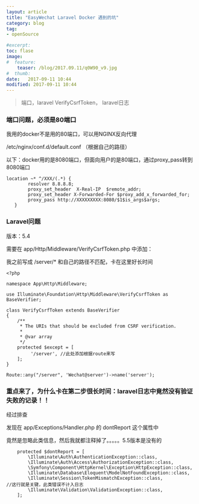 ```yaml
---
layout: article
title: "EasyWechat Laravel Docker 遇到的坑"
category: blog
tag:
- openSource

#excerpt:
toc: flase
image:
#  feature:
    teaser: /blog/2017.09.11/q0W90_v9.jpg
#  thumb:
date:   2017-09-11 10:44
modified: 2017-09-11 10:44
---
```


> 端口，laravel VerifyCsrfToken， laravel日志


### 端口问题，必须是80端口

我用的docker不是用的80端口，可以用NGINX反向代理

/etc/nginx/conf.d/default.conf （根据自己的路径）

以下：docker用的是8080端口，但面向用户的是80端口，通过proxy_pass转到8080端口

```
location ~* ^/XXX/(.*) {
		resolver 8.8.8.8;
        proxy_set_header  X-Real-IP  $remote_addr;
        proxy_set_header X-Forwarded-For $proxy_add_x_forwarded_for;
        proxy_pass http://XXXXXXXXX:8080/$1$is_args$args;
   }
```



### Laravel问题

版本：5.4

需要在 app/Http/Middleware/VerifyCsrfToken.php 中添加：

我之前写成 /server/* 和自己的路径不匹配，卡在这里好长时间

```
<?php

namespace App\Http\Middleware;

use Illuminate\Foundation\Http\Middleware\VerifyCsrfToken as BaseVerifier;

class VerifyCsrfToken extends BaseVerifier
{
    /**
     * The URIs that should be excluded from CSRF verification.
     *
     * @var array
     */
    protected $except = [	
         '/server', //此处添加根据route来写
    ];
}
```

```
Route::any("/server", 'Wechat@server')->name('server');
```



### 重点来了，为什么卡在第二步很长时间：laravel日志中竟然没有验证失败的记录！！

经过排查

发现在 app/Exceptions/Handler.php 的 dontReport 这个属性中

竟然是忽略此类信息，然后我就都注释掉了。。。。。5.5版本是没有的

```
    protected $dontReport = [
        \Illuminate\Auth\AuthenticationException::class,
        \Illuminate\Auth\Access\AuthorizationException::class,
        \Symfony\Component\HttpKernel\Exception\HttpException::class,
        \Illuminate\Database\Eloquent\ModelNotFoundException::class,
        \Illuminate\Session\TokenMismatchException::class,             //这行就是关键，此类错误不计入日志
        \Illuminate\Validation\ValidationException::class,
    ];
```






